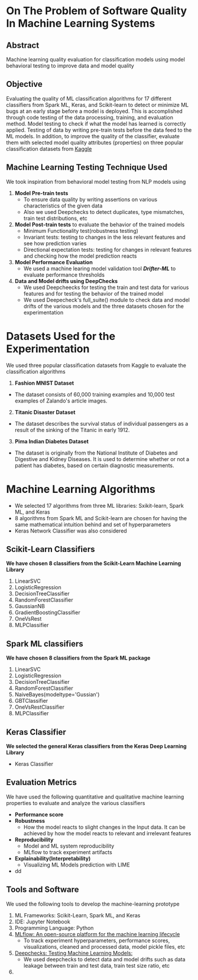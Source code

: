 # On The Problem of Software Quality In Machine Learning Systems
## Abstract
Machine learning quality evaluation for classification models using model behavioral testing to improve data and model quality
## Objective
Evaluating the quality of ML classification algorithms for 17 different classifiers from Spark ML, Keras, and Scikit-learn to detect or minimize ML bugs at an early stage before a model is deployed. This is accomplished through code testing of the data processing, training, and evaluation method. Model testing to check if what the model has learned is correctly applied. Testing of data by writing pre-train tests before the data feed to the ML models. In addition, to improve the quality of the classifier, evaluate them with selected model quality attributes (properties) on three popular classification datasets from [Kaggle](https://www.kaggle.com/) 
## Machine Learning Testing Technique Used
We took inspiration from behavioral model testing from NLP models using

1.  **Model Pre-train tests** 
    * To ensure data quality by writing assertions on various characteristics of the given data
    * Also we used Deepchecks to detect duplicates, type mismatches, train test distributions, etc 
2.  **Model Post-train tests** to evaluate the behavior of the trained models
     * Minimum Functionality test(robustness testing)
     * Invariant tests: testing to changes in the less relevant features and see how prediction varies  
     * Directional expectation tests: testing for changes in relevant features and checking how the model prediction reacts 
3. **Model Performance Evaluation**
   * We used a machine learing model validation tool ***Drifter-ML*** to evaluate performance thresholds
5. **Data and Model drifts using DeepChecks**
   * We used Deepcheecks for testing the train and test data for various features and for testing the behavior of the trained model 
   * We used Deepecheck's full_suite() module to check data and model drifts of the various models and the three datasets chosen for the experimentation    
# Datasets Used for the Experimentation
We used three popular classification datasets from Kaggle to evaluate the classification algorithms
1. **Fashion MNIST Dataset** 
  *  The dataset consists of 60,000 training examples and 10,000 test examples of Zalando's article images. 
2. **Titanic Disaster Dataset**
  *  The dataset describes the survival status of individual passengers as a result of the sinking of the Titanic in early 1912.
3. **Pima Indian Diabetes Dataset**
  * The dataset is originally from the National Institute of Diabetes and Digestive and Kidney Diseases. It is used to determine whether or not a patient has diabetes, based on certain diagnostic measurements.

# Machine Learning Algorithms
  * We selected 17 algorithms from three ML libraries: Sxikit-learn, Spark ML, and Keras
  * 8 algorithms from Spark ML and Scikit-learn are chosen for having the same mathematical intuition behind and set of hyperparameters
  * Keras Network Classifier was also considered 

## Scikit-Learn Classifiers
**We have chosen 8 classifiers from the Scikit-Learn Machine Learning Library**
1.  LinearSVC
2.  LogisticRegression
3.  DecisionTreeClassifier
4.  RandomForestClassifier
5.  GaussianNB
6.  GradientBoostingClassifier
7.  OneVsRest
8.  MLPClassifier
## Spark ML classifiers
**We have chosen 8 classifiers from the Spark ML package**
1. LinearSVC
2. LogisticRegression
3. DecisionTreeClassifier
4. RandomForestClassifier
5. NaiveBayes(modeltype='Gussian')
6. GBTClassifier
7. OneVsRestClassifier
8. MLPClassifier

## Keras Classifier 
**We selected the general Keras classifiers from the Keras Deep Learning Library**
* Keras Classifier


## Evaluation Metrics
We have used the following quantitative and qualitative machine learning properties to evaluate and analyze the various classifiers
* **Performance score**
* **Robustness**
    * How the model reacts to slight changes in the Input data. It can be achieved by how the model reacts to relevant and irrelevant features
* **Reproducibility**
    * Model and ML system reproducibility 
    * MLflow to track experiment artifacts  
* **Explainability(Interpretability)** 
     * Visualizing ML Models prediction with LIME
* dd

## Tools and Software
We used the following tools to develop the machine-learning prototype 
1. ML Frameworks: Scikit-Learn, Spark ML, and Keras 
2. IDE: Jupyter Notebook
3. Programming Language: Python
4. [MLflow: An open-source platform for the machine learning lifecycle](https://mlflow.org/)
   * To track experiment hyperparameters, performance scores, visualizations, cleaned and processed data, model pickle files, etc   
5. [Deepchecks: Testing Machine Learning Models: ](https://deepchecks.com/)
    * We used deepchecks to detect data and model drifts such as data leakage between train and test data, train test size ratio, etc
7. 
